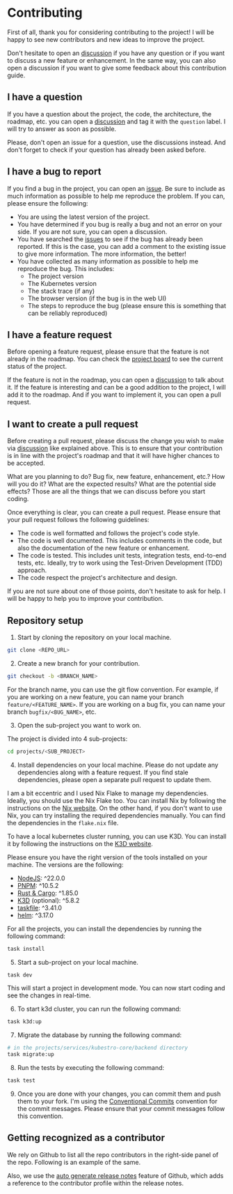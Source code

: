 # Contributing

First of all, thank you for considering contributing to the project! I will be happy to see new contributors and new ideas to improve the project.

Don't hesitate to open an [discussion](https://github.com/Bricklou/kubestro/discussions) if you have any question or if you want to discuss a new feature or enhancement. In the same way, you can also open a discussion if you want to give some feedback about this contribution guide.

## I have a question

If you have a question about the project, the code, the architecture, the roadmap, etc. you can open a [discussion](https://github.com/Bricklou/kubestro/discussions) and tag it with the `question` label. I will try to answer as soon as possible.

Please, don't open an issue for a question, use the discussions instead. And don't forget to check if your question has already been asked before.

## I have a bug to report

If you find a bug in the project, you can open an [issue](https://github.com/Bricklou/kubestro/issues/new/choose).
Be sure to include as much information as possible to help me reproduce the problem. If you can, please ensure the following:

- You are using the latest version of the project.
- You have determined if you bug is really a bug and not an error on your side. If you are not sure, you can open a discussion.
- You have searched the [issues](https://github.com/Bricklou/kubestro/issues) to see if the bug has already been reported.
  If this is the case, you can add a comment to the existing issue to give more information. The more information, the better!
- You have collected as many information as possible to help me reproduce the bug. This includes:
  - The project version
  - The Kubernetes version
  - The stack trace (if any)
  - The browser version (if the bug is in the web UI)
  - The steps to reproduce the bug (please ensure this is something that can be reliably reproduced)

## I have a feature request

Before opening a feature request, please ensure that the feature is not already in the roadmap. You can check the [project board](https://github.com/users/Bricklou/projects/11) to see the current status of the project.

If the feature is not in the roadmap, you can open a [discussion](https://github.com/Bricklou/kubestro/discussions) to talk about it. If the feature is interesting and can be a good addition to the project, I will add it to the roadmap. And if you want to implement it, you can open a pull request.

## I want to create a pull request

Before creating a pull request, please discuss the change you wish to make via [discussion](https://github.com/Bricklou/kubestro/discussions) like explained
above. This is to ensure that your contribution is in line with the project's roadmap and that it will have higher chances to be accepted.

What are you planning to do? Bug fix, new feature, enhancement, etc.? How will you do it? What are the expected results? What are the potential side effects?
Those are all the things that we can discuss before you start coding.

Once everything is clear, you can create a pull request. Please ensure that your pull request follows the following guidelines:

- The code is well formatted and follows the project's code style.
- The code is well documented. This includes comments in the code, but also the documentation of the new feature or enhancement.
- The code is tested. This includes unit tests, integration tests, end-to-end tests, etc. Ideally, try to work using the Test-Driven Development (TDD) approach.
- The code respect the project's architecture and design.

If you are not sure about one of those points, don't hesitate to ask for help. I will be happy to help you to improve your contribution.

## Repository setup

1. Start by cloning the repository on your local machine.

```bash
git clone <REPO_URL>
```

2. Create a new branch for your contribution.

```bash
git checkout -b <BRANCH_NAME>
```

For the branch name, you can use the git flow convention. For example, if you are working on a new feature, you can name your branch `feature/<FEATURE_NAME>`. If you are working on a bug fix, you can name your branch `bugfix/<BUG_NAME>`, etc.

3. Open the sub-project you want to work on.

The project is divided into 4 sub-projects:

```bash
cd projects/<SUB_PROJECT>
```

4. Install dependencies on your local machine. Please do not update any dependencies along with a feature request. If you find stale dependencies, please open a
   separate pull request to update them.

I am a bit eccentric and I used Nix Flake to manage my dependencies. Ideally, you should use the Nix Flake too. You can install Nix by following the instructions on the [Nix website](https://nixos.org/download.html).
On the other hand, if you don't want to use Nix, you can try installing the required dependencies manually. You can find the dependencies in the `flake.nix` file.

To have a local kubernetes cluster running, you can use K3D. You can install it by following the instructions on the [K3D website](https://k3d.io/#installation).

Please ensure you have the right version of the tools installed on your machine. The versions are the following:

- [NodeJS](https://nodejs.org/fr): ^22.0.0
- [PNPM](https://pnpm.io/): ^10.5.2
- [Rust & Cargo](https://rustup.rs/): ^1.85.0
- [K3D](https://k3d.io/) (optional): ^5.8.2
- [taskfile](https://taskfile.dev/): ^3.41.0
- [helm](https://helm.sh/): ^3.17.0

For all the projects, you can install the dependencies by running the following command:

```bash
task install
```

5. Start a sub-project on your local machine.

```bash
task dev
```

This will start a project in development mode. You can now start coding and see the changes in real-time.

6. To start k3d cluster, you can run the following command:

```bash
task k3d:up
```

7. Migrate the database by running the following command:

```bash
# in the projects/services/kubestro-core/backend directory
task migrate:up
```

8. Run the tests by executing the following command:

```bash
task test
```

9. Once you are done with your changes, you can commit them and push them to your fork. I'm using the [Conventional Commits](https://www.conventionalcommits.org/en/v1.0.0/) convention for the commit messages. Please ensure that your commit messages follow this convention.

## Getting recognized as a contributor

We rely on Github to list all the repo contributors in the right-side panel of the repo. Following is an example of the same.

Also, we use the [auto generate release notes](https://docs.github.com/en/repositories/releasing-projects-on-github/automatically-generated-release-notes#about-automatically-generated-release-notes) feature of Github, which adds a reference to the contributor profile within the release notes.
